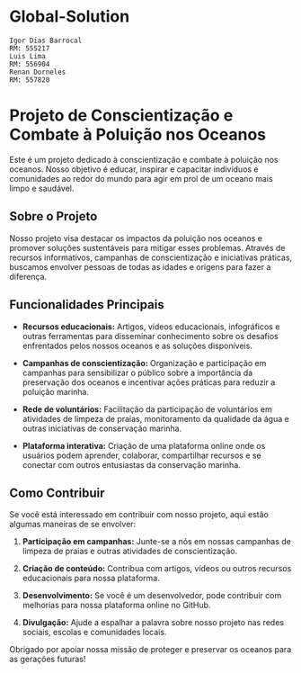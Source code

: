 # Global-Solution
    Igor Dias Barrocal
    RM: 555217
    Luis Lima
    RM: 556904
    Renan Dorneles
    RM: 557820
# Projeto de Conscientização e Combate à Poluição nos Oceanos

Este é um projeto dedicado à conscientização e combate à poluição nos oceanos. Nosso objetivo é educar, inspirar e capacitar indivíduos e comunidades ao redor do mundo para agir em prol de um oceano mais limpo e saudável.

## Sobre o Projeto

Nosso projeto visa destacar os impactos da poluição nos oceanos e promover soluções sustentáveis para mitigar esses problemas. Através de recursos informativos, campanhas de conscientização e iniciativas práticas, buscamos envolver pessoas de todas as idades e origens para fazer a diferença.

## Funcionalidades Principais

- **Recursos educacionais:** Artigos, vídeos educacionais, infográficos e outras ferramentas para disseminar conhecimento sobre os desafios enfrentados pelos nossos oceanos e as soluções disponíveis.
  
- **Campanhas de conscientização:** Organização e participação em campanhas para sensibilizar o público sobre a importância da preservação dos oceanos e incentivar ações práticas para reduzir a poluição marinha.
  
- **Rede de voluntários:** Facilitação da participação de voluntários em atividades de limpeza de praias, monitoramento da qualidade da água e outras iniciativas de conservação marinha.
  
- **Plataforma interativa:** Criação de uma plataforma online onde os usuários podem aprender, colaborar, compartilhar recursos e se conectar com outros entusiastas da conservação marinha.

## Como Contribuir

Se você está interessado em contribuir com nosso projeto, aqui estão algumas maneiras de se envolver:

1. **Participação em campanhas:** Junte-se a nós em nossas campanhas de limpeza de praias e outras atividades de conscientização.
  
2. **Criação de conteúdo:** Contribua com artigos, vídeos ou outros recursos educacionais para nossa plataforma.
  
3. **Desenvolvimento:** Se você é um desenvolvedor, pode contribuir com melhorias para nossa plataforma online no GitHub.
  
4. **Divulgação:** Ajude a espalhar a palavra sobre nosso projeto nas redes sociais, escolas e comunidades locais.


Obrigado por apoiar nossa missão de proteger e preservar os oceanos para as gerações futuras!

